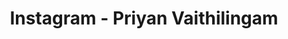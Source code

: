 ---
permalink: /instagram/
title: "Instagram - Priyan Vaithilingam"
redirect_from: 
  - /Instagram
  - /InstaGram
  - /insta
redirect_to: 
  - https://instagram.com/priyanmuthu
---
